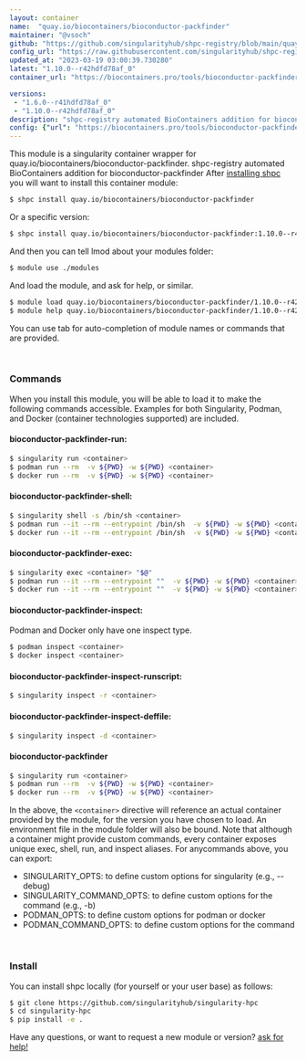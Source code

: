 ```yaml
---
layout: container
name:  "quay.io/biocontainers/bioconductor-packfinder"
maintainer: "@vsoch"
github: "https://github.com/singularityhub/shpc-registry/blob/main/quay.io/biocontainers/bioconductor-packfinder/container.yaml"
config_url: "https://raw.githubusercontent.com/singularityhub/shpc-registry/main/quay.io/biocontainers/bioconductor-packfinder/container.yaml"
updated_at: "2023-03-19 03:00:39.730280"
latest: "1.10.0--r42hdfd78af_0"
container_url: "https://biocontainers.pro/tools/bioconductor-packfinder"

versions:
 - "1.6.0--r41hdfd78af_0"
 - "1.10.0--r42hdfd78af_0"
description: "shpc-registry automated BioContainers addition for bioconductor-packfinder"
config: {"url": "https://biocontainers.pro/tools/bioconductor-packfinder", "maintainer": "@vsoch", "description": "shpc-registry automated BioContainers addition for bioconductor-packfinder", "latest": {"1.10.0--r42hdfd78af_0": "sha256:45538ca4870f116cdfc216d7a56336b06f85261b59b64542389df7f9a8f3a4e5"}, "tags": {"1.6.0--r41hdfd78af_0": "sha256:b1b1aae7a80d64e707665117e14b0c8e5616d20ebff7561333f83071b9e533c0", "1.10.0--r42hdfd78af_0": "sha256:45538ca4870f116cdfc216d7a56336b06f85261b59b64542389df7f9a8f3a4e5"}, "docker": "quay.io/biocontainers/bioconductor-packfinder"}
---
```


This module is a singularity container wrapper for quay.io/biocontainers/bioconductor-packfinder.
shpc-registry automated BioContainers addition for bioconductor-packfinder
After [installing shpc](#install) you will want to install this container module:


```bash
$ shpc install quay.io/biocontainers/bioconductor-packfinder
```

Or a specific version:

```bash
$ shpc install quay.io/biocontainers/bioconductor-packfinder:1.10.0--r42hdfd78af_0
```

And then you can tell lmod about your modules folder:

```bash
$ module use ./modules
```

And load the module, and ask for help, or similar.

```bash
$ module load quay.io/biocontainers/bioconductor-packfinder/1.10.0--r42hdfd78af_0
$ module help quay.io/biocontainers/bioconductor-packfinder/1.10.0--r42hdfd78af_0
```

You can use tab for auto-completion of module names or commands that are provided.

<br>

### Commands

When you install this module, you will be able to load it to make the following commands accessible.
Examples for both Singularity, Podman, and Docker (container technologies supported) are included.

#### bioconductor-packfinder-run:

```bash
$ singularity run <container>
$ podman run --rm  -v ${PWD} -w ${PWD} <container>
$ docker run --rm  -v ${PWD} -w ${PWD} <container>
```

#### bioconductor-packfinder-shell:

```bash
$ singularity shell -s /bin/sh <container>
$ podman run --it --rm --entrypoint /bin/sh  -v ${PWD} -w ${PWD} <container>
$ docker run --it --rm --entrypoint /bin/sh  -v ${PWD} -w ${PWD} <container>
```

#### bioconductor-packfinder-exec:

```bash
$ singularity exec <container> "$@"
$ podman run --it --rm --entrypoint ""  -v ${PWD} -w ${PWD} <container> "$@"
$ docker run --it --rm --entrypoint ""  -v ${PWD} -w ${PWD} <container> "$@"
```

#### bioconductor-packfinder-inspect:

Podman and Docker only have one inspect type.

```bash
$ podman inspect <container>
$ docker inspect <container>
```

#### bioconductor-packfinder-inspect-runscript:

```bash
$ singularity inspect -r <container>
```

#### bioconductor-packfinder-inspect-deffile:

```bash
$ singularity inspect -d <container>
```



#### bioconductor-packfinder

```bash
$ singularity run <container>
$ podman run --rm  -v ${PWD} -w ${PWD} <container>
$ docker run --rm  -v ${PWD} -w ${PWD} <container>
```


In the above, the `<container>` directive will reference an actual container provided
by the module, for the version you have chosen to load. An environment file in the
module folder will also be bound. Note that although a container
might provide custom commands, every container exposes unique exec, shell, run, and
inspect aliases. For anycommands above, you can export:

 - SINGULARITY_OPTS: to define custom options for singularity (e.g., --debug)
 - SINGULARITY_COMMAND_OPTS: to define custom options for the command (e.g., -b)
 - PODMAN_OPTS: to define custom options for podman or docker
 - PODMAN_COMMAND_OPTS: to define custom options for the command

<br>

### Install

You can install shpc locally (for yourself or your user base) as follows:

```bash
$ git clone https://github.com/singularityhub/singularity-hpc
$ cd singularity-hpc
$ pip install -e .
```

Have any questions, or want to request a new module or version? [ask for help!](https://github.com/singularityhub/singularity-hpc/issues)